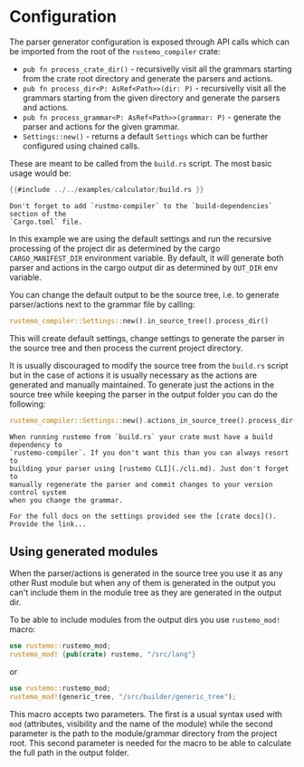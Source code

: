 # Configuration

The parser generator configuration is exposed through API calls which can be
imported from the root of the `rustemo_compiler` crate:

- `pub fn process_crate_dir()` - recursivelly visit all the grammars starting
  from the crate root directory and generate the parsers and actions.
- `pub fn process_dir<P: AsRef<Path>>(dir: P)` - recursivelly visit all the
  grammars starting from the given directory and generate the parsers and
  actions.
- `pub fn process_grammar<P: AsRef<Path>>(grammar: P)` - generate the parser and
  actions for the given grammar.
- `Settings::new()` - returns a default `Settings` which can be further
  configured using chained calls.

These are meant to be called from the `build.rs` script. The most basic usage
would be:

```rust
{{#include ../../examples/calculator/build.rs }}
```

```admonish note
Don't forget to add `rustmo-compiler` to the `build-dependencies` section of the
`Cargo.toml` file.
```

In this example we are using the default settings and run the recursive
processing of the project dir as determined by the cargo `CARGO_MANIFEST_DIR`
environment variable. By default, it will generate both parser and actions in
the cargo output dir as determined by `OUT_DIR` env variable.

You can change the default output to be the source tree, i.e. to generate
parser/actions next to the grammar file by calling:

```rust
rustemo_compiler::Settings::new().in_source_tree().process_dir()
```

This will create default settings, change settings to generate the parser in the
source tree and then process the current project directory.

It is usually discouraged to modify the source tree from the `build.rs` script
but in the case of actions it is usually necessary as the actions are generated
and manually maintained. To generate just the actions in the source tree while
keeping the parser in the output folder you can do the following:

```rust
rustemo_compiler::Settings::new().actions_in_source_tree().process_dir()
```

```admonish note
When running rustemo from `build.rs` your crate must have a build dependency to
`rustemo-compiler`. If you don't want this than you can always resort to
building your parser using [rustemo CLI](./cli.md). Just don't forget to
manually regenerate the parser and commit changes to your version control system
when you change the grammar.
```

```admonish todo
For the full docs on the settings provided see the [crate docs](). Provide the link...
```

## Using generated modules

When the parser/actions is generated in the source tree you use it as any other
Rust module but when any of them is generated in the output you can't include
them in the module tree as they are generated in the output dir.

To be able to include modules from the output dirs you use `rustemo_mod!` macro:

```rust
use rustemo::rustemo_mod;
rustemo_mod! {pub(crate) rustemo, "/src/lang"}
```

or

```rust
use rustemo::rustemo_mod;
rustemo_mod!(generic_tree, "/src/builder/generic_tree");
```

This macro accepts two parameters. The first is a usual syntax used with `mod`
(attributes, visibility and the name of the module) while the second parameter
is the path to the module/grammar directory from the project root. This second
parameter is needed for the macro to be able to calculate the full path in the
output folder.

